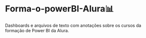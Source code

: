 # Forma-o-powerBI-Alura📊
Dashboards e arquivos de texto com anotações sobre os cursos da formação de Power BI da Alura.
